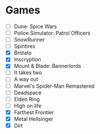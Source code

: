 # Games

- [ ] Dune: Spice Wars
- [ ] Police Simulator: Patrol Officers
- [ ] SnowRunner
- [ ] Spintires
- [x] Brotato
- [x] Inscryption
- [x] Mount & Blade: Bannerlords
- [ ] It takes two
- [ ] A way out
- [ ] Marvel's Spider-Man Remastered
- [ ] Deadspace
- [ ] Elden Ring
- [ ] High on life
- [x] Farthest Frontier
- [x] Metal Hellsinger
- [x] Dirt
